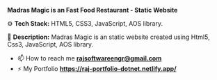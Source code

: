 
**Madras Magic is an Fast Food Restaurant - Static Website**

⚙️ **Tech Stack:**
HTML5, CSS3, JavaScript, AOS library.

📝 **Description:** Madras Magic is an static website created using Html5, Css3, JavaScript, AOS library.

- 📫 How to reach me **rajsoftwareengr@gmail.com**
- ⚡ My Portfolio **https://raj-portfolio-dotnet.netlify.app/**

 
